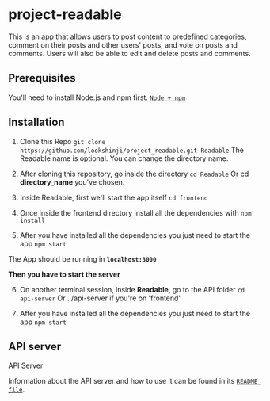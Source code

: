 # project-readable

This is an app that allows users to post content to predefined categories, comment on their posts and other users' posts, and vote on posts and comments. Users will also be able to edit and delete posts and comments.


## Prerequisites

You'll need to install Node.js and npm first.
[`Node + npm`](https://nodejs.org/en/download/)

## Installation
1. Clone this Repo
`git clone https://github.com/lookshinji/project_readable.git Readable`
The Readable name is optional. You can change the directory name.

2. After cloning this repository, go inside the directory
`cd Readable`
Or cd **directory_name** you've chosen.

3. Inside Readable, first we'll start the app itself
`cd frontend`

4. Once inside the frontend directory install all the dependencies with
`npm install`

5. After you have installed all the dependencies you just need to start the app
`npm start`

The App should be running in **`localhost:3000`**

**Then you have to start the server**

6. On another terminal session, inside **Readable**, go to the API folder
`cd api-server`
Or ../api-server if you're on 'frontend'

7. After you have installed all the dependencies you just need to start the app
`npm start`

## API server
API Server

Information about the API server and how to use it can be found in its [`README file`](https://github.com/udacity/reactnd-project-readable-starter/blob/master/api-server/README.md).
